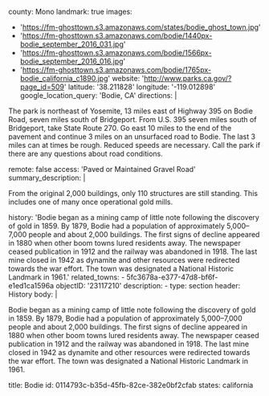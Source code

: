 county: Mono
landmark: true
images:
  - 'https://fm-ghosttown.s3.amazonaws.com/states/bodie_ghost_town.jpg'
  - 'https://fm-ghosttown.s3.amazonaws.com/bodie/1440px-bodie_september_2016_031.jpg'
  - 'https://fm-ghosttown.s3.amazonaws.com/bodie/1566px-bodie_september_2016_016.jpg'
  - 'https://fm-ghosttown.s3.amazonaws.com/bodie/1765px-bodie_california_c1890.jpg'
website: 'http://www.parks.ca.gov/?page_id=509'
latitude: '38.211828'
longitude: '-119.012898'
google_location_query: 'Bodie, CA'
directions: |
  <p>The park is northeast of Yosemite, 13 miles east of Highway 395 on Bodie Road, seven miles south of Bridgeport. From U.S. 395 seven miles south of Bridgeport, take State Route 270. Go east 10 miles to the end of the pavement and continue 3 miles on an unsurfaced road to Bodie. The last 3 miles can at times be rough. Reduced speeds are necessary. Call the park if there are any questions about road conditions.
  </p>
remote: false
access: 'Paved or Maintained Gravel Road'
summary_description: |
  <p>From the original 2,000 buildings, only 110 structures are still standing. This includes one of many once operational gold mills.
  </p>
history: 'Bodie began as a mining camp of little note following the discovery of gold in 1859. By 1879, Bodie had a population of approximately 5,000–7,000 people and about 2,000 buildings. The first signs of decline appeared in 1880 when other boom towns lured residents away. The newspaper ceased publication in 1912 and the railway was abandoned in 1918. The last mine closed in 1942 as dynamite and other resources were redirected towards the war effort. The town was designated a National Historic Landmark in 1961.'
related_towns:
  - 5fc3678a-e377-47d8-bf6f-e1ed1ca1596a
objectID: '23117210'
description:
  -
    type: section
    header: History
    body: |
      <p>Bodie began as a mining camp of little note following the discovery of gold in 1859. By 1879, Bodie had a population of approximately 5,000–7,000 people and about 2,000 buildings. The first signs of decline appeared in 1880 when other boom towns lured residents away. The newspaper ceased publication in 1912 and the railway was abandoned in 1918. The last mine closed in 1942 as dynamite and other resources were redirected towards the war effort. The town was designated a National Historic Landmark in 1961.
      </p>
title: Bodie
id: 0114793c-b35d-45fb-82ce-382e0bf2cfab
states: california
